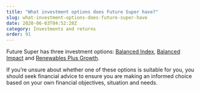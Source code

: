 ```yaml
---
title: "What investment options does Future Super have?"
slug: what-investment-options-does-future-super-have
date: 2020-06-03T04:52:28Z
category: Investments and returns
order: 91
---
```


Future Super has three investment options: [Balanced Index](https://www.myfuturesuper.com.au/options/balanced-index), [Balanced Impact](https://www.myfuturesuper.com.au/options/balanced-impact) and [Renewables Plus Growth](https://www.myfuturesuper.com.au/options/growth).

If you’re unsure about whether one of these options is suitable for you, you should seek financial advice to ensure you are making an informed choice based on your own financial objectives, situation and needs.
